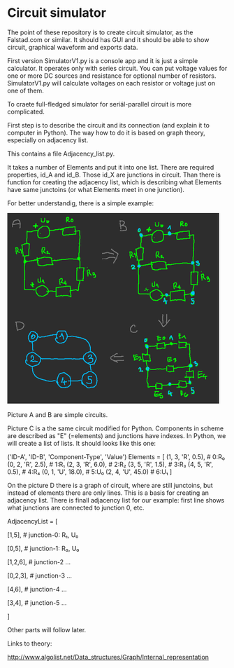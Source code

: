 # Circuit simulator

The point of these repository is to create circuit simulator, as the Falstad.com or similar. It should has GUI and it should be able to show circuit, graphical waveform and exports data.

First version SimulatorV1.py is a console app and it is just a simple calculator. It operates only with series circuit. You can put voltage values for one or more DC sources and resistance for optional number of resistors. SimulatorV1.py will calculate voltages on each resistor or voltage just on one of them.

To craete full-fledged  simulator for seriál-parallel circuit is more complicated.

First step is to describe the circuit and its connection (and explain it to computer in Python). The way how to do it is based on graph theory, especially on adjacency list.

This contains a file Adjacency_list.py. 


It takes a number of Elements and put it into one list. There are required properties, id_A and id_B. Those id_X are junctions in circuit. Than there is function for creating the adjacency list, which is describing what Elements have same junctoins (or what Elements meet in one junction).

For better understandig, there is a simple example:

![alt text](https://github.com/KattyKing/Circuit-simulator/blob/master/SchemaGraph.png)

Picture A and B are simple circuits. 

Picture C is a the same circuit modified for Python. Components in scheme are described as "E" (=elements) and junctions have indexes. In Python, we will create a list of lists. It should looks like this one:

('ID-A', 'ID-B', 'Component-Type', 'Value')
Elements = [
(1, 3, 'R', 0.5),  # 0:R₀
(0, 2, 'R', 2.5),  # 1:R₁
(2, 3, 'R', 6.0),  # 2:R₂
(3, 5, 'R', 1.5),  # 3:R₃
(4, 5, 'R', 0.5),  # 4:R₄
(0, 1, 'U', 18.0), # 5:U₀
(2, 4, 'U', 45.0)  # 6:U₁
]


On the picture D there is a graph of circuit, where are still junctoins, but instead of elements there are only lines. This is a basis for creating an adjacency list. There is finall adjacency list for our example: first line shows what junctions are connected to junction 0, etc.

AdjacencyList = [

[1,5],   # junction-0: R₁, U₀

[0,5],   # junction-1: R₀, U₀

[1,2,6], # junction-2 ...

[0,2,3], # junction-3 ...

[4,6],   # junction-4 ...

[3,4],   # junction-5 ...

]

Other parts will follow later.


Links to theory:

http://www.algolist.net/Data_structures/Graph/Internal_representation

